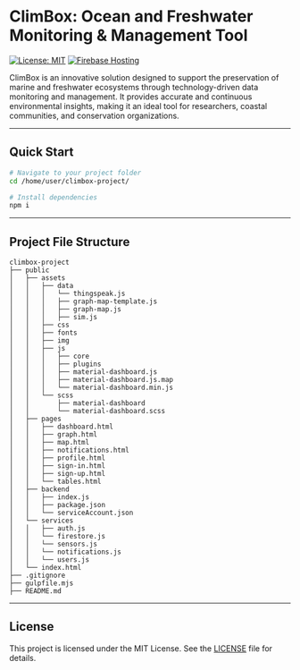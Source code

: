 # ClimBox: Ocean and Freshwater Monitoring & Management Tool

[![License: MIT](https://img.shields.io/badge/License-MIT-yellow.svg)](https://opensource.org/licenses/MIT)
[![Firebase Hosting](https://img.shields.io/badge/Hosted%20on-Firebase-orange?style=flat-square)](https://firebase.google.com/products/hosting)

ClimBox is an innovative solution designed to support the preservation of marine and freshwater ecosystems through technology-driven data monitoring and management. It provides accurate and continuous environmental insights, making it an ideal tool for researchers, coastal communities, and conservation organizations.

---

## Quick Start

```bash
# Navigate to your project folder
cd /home/user/climbox-project/

# Install dependencies
npm i

```

---

## Project File Structure

```
climbox-project
├── public
│   ├── assets
│   │   ├── data
│   │   │   └── thingspeak.js
│   │   │   ├── graph-map-template.js
│   │   │   ├── graph-map.js
│   │   │   ├── sim.js
│   │   ├── css
│   │   ├── fonts
│   │   ├── img
│   │   ├── js
│   │   │   ├── core
│   │   │   ├── plugins
│   │   │   ├── material-dashboard.js
│   │   │   ├── material-dashboard.js.map
│   │   │   └── material-dashboard.min.js
│   │   └── scss
│   │       ├── material-dashboard
│   │       └── material-dashboard.scss
│   ├── pages
│   │   ├── dashboard.html
│   │   ├── graph.html
│   │   ├── map.html
│   │   ├── notifications.html
│   │   ├── profile.html
│   │   ├── sign-in.html
│   │   ├── sign-up.html
│   │   └── tables.html
│   ├── backend
│   │   ├── index.js
│   │   ├── package.json
│   │   └── serviceAccount.json
│   └── services
│   │   ├── auth.js
│   │   └── firestore.js
│   │   └── sensors.js
│   │   └── notifications.js
│   │   └── users.js
│   └── index.html
├── .gitignore
├── gulpfile.mjs
├── README.md
```

---

## License

This project is licensed under the MIT License. See the [LICENSE](https://opensource.org/licenses/MIT) file for details.
